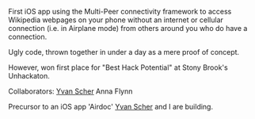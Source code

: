 First iOS app using the Multi-Peer connectivity framework to access Wikipedia webpages on your phone without an internet or cellular connection (i.e. in Airplane mode) from others around you who do have a connection.

Ugly code, thrown together in under a day as a mere proof of concept. 

However, won first place for "Best Hack Potential" at Stony Brook's Unhackaton.

Collaborators: <a href = "https://github.com/yvanscher">Yvan Scher</a> Anna Flynn

Precursor to an iOS app 'Airdoc' <a href = "https://github.com/yvanscher">Yvan Scher</a> and I are building.


